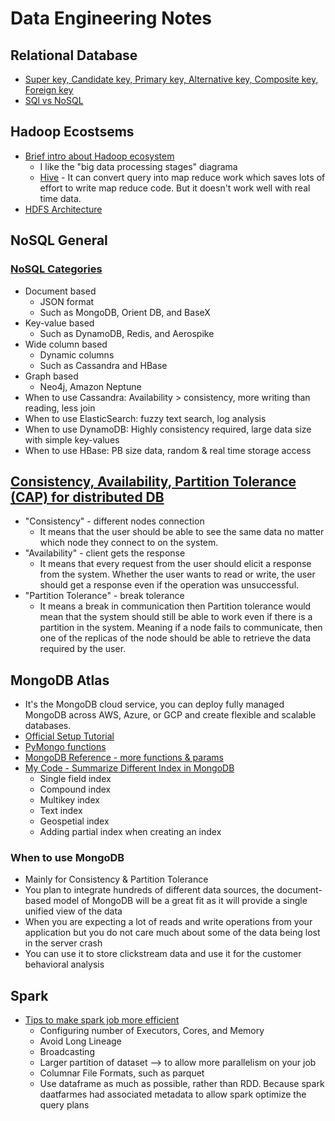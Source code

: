 # Data Engineering Notes

## Relational Database
* [Super key, Candidate key, Primary key, Alternative key, Composite key, Foreign key][6]
* [SQl vs NoSQL][8]

## Hadoop Ecostsems
* [Brief intro about Hadoop ecosystem][9]
  * I like the "big data processing stages" diagrama
  * [Hive][12] - It can convert query into map reduce work which saves lots of effort to write map reduce code. But it doesn't work well with real time data.
* [HDFS Architecture][11]

## NoSQL General
### [NoSQL Categories][7]
* Document based
  * JSON format
  * Such as MongoDB, Orient DB, and BaseX
* Key-value based
  * Such as DynamoDB, Redis, and Aerospike
* Wide column based
  * Dynamic columns
  * Such as Cassandra and HBase
* Graph based
  * Neo4j, Amazon Neptune
* When to use Cassandra: Availability > consistency, more writing than reading, less join
* When to use ElasticSearch: fuzzy text search, log analysis
* When to use DynamoDB: Highly consistency required, large data size with simple key-values
* When to use HBase: PB size data, random & real time storage access


## [Consistency, Availability, Partition Tolerance (CAP) for distributed DB][5]
* "Consistency" - different nodes connection
  * It means that the user should be able to see the same data no matter which node they connect to on the system.
* "Availability" - client gets the response
  * It means that every request from the user should elicit a response from the system. Whether the user wants to read or write, the user should get a response even if the operation was unsuccessful.
* "Partition Tolerance" - break tolerance
  * It means a break in communication then Partition tolerance would mean that the system should still be able to work even if there is a partition in the system. Meaning if a node fails to communicate, then one of the replicas of the node should be able to retrieve the data required by the user.


## MongoDB Atlas
* It's the MongoDB cloud service, you can deploy fully managed MongoDB across AWS, Azure, or GCP and create flexible and scalable databases.
* [Official Setup Tutorial][1]
* [PyMongo functions][2]
* [MongoDB Reference - more functions & params][3]
* [My Code - Summarize Different Index in MongoDB][4]
  * Single field index
  * Compound index
  * Multikey index
  * Text index
  * Geospetial index
  * Adding partial index when creating an index
### When to use MongoDB
* Mainly for Consistency & Partition Tolerance
* You plan to integrate hundreds of different data sources, the document-based model of MongoDB will be a great fit as it will provide a single unified view of the data
* When you are expecting a lot of reads and write operations from your application but you do not care much about some of the data being lost in the server crash
* You can use it to store clickstream data and use it for the customer behavioral analysis

## Spark
* [Tips to make spark job more efficient][10]
  * Configuring number of Executors, Cores, and Memory
  * Avoid Long Lineage
  * Broadcasting 
  * Larger partition of dataset --> to allow more parallelism on your job
  * Columnar File Formats, such as parquet
  * Use dataframe as much as possible, rather than RDD. Because spark daatfarmes had associated metadata to allow spark optimize the query plans


[1]:https://docs.atlas.mongodb.com/getting-started/
[2]:https://www.w3schools.com/python/python_mongodb_insert.asp
[3]:https://docs.mongodb.com/manual/reference/
[4]:https://github.com/hanhanwu/Hanhan_Applied_DataScience/blob/master/data_engineering/mongo_DB_index.ipynb
[5]:https://www.analyticsvidhya.com/blog/2020/08/a-beginners-guide-to-cap-theorem-for-data-engineering/?utm_source=feedburner&utm_medium=email&utm_campaign=Feed%3A+AnalyticsVidhya+%28Analytics+Vidhya%29
[6]:https://www.analyticsvidhya.com/blog/2020/07/difference-between-sql-keys-primary-key-super-key-candidate-key-foreign-key/?utm_source=feedburner&utm_medium=email&utm_campaign=Feed%3A+AnalyticsVidhya+%28Analytics+Vidhya%29
[7]:https://www.analyticsvidhya.com/blog/2020/09/different-nosql-databases-every-data-scientist-must-know/?utm_source=feedburner&utm_medium=email&utm_campaign=Feed%3A+AnalyticsVidhya+%28Analytics+Vidhya%29
[8]:https://www.analyticsvidhya.com/blog/2020/10/sql-vs-nosql-databases-a-key-concept-every-data-engineer-should-know/?utm_source=feedburner&utm_medium=email&utm_campaign=Feed%3A+AnalyticsVidhya+%28Analytics+Vidhya%29
[9]:https://www.analyticsvidhya.com/blog/2020/10/introduction-hadoop-ecosystem/?utm_source=feedburner&utm_medium=email&utm_campaign=Feed%3A+AnalyticsVidhya+%28Analytics+Vidhya%29
[10]:https://www.analyticsvidhya.com/blog/2020/10/how-can-you-optimize-your-spark-jobs-and-attain-efficiency-tips-and-tricks/?utm_source=feedburner&utm_medium=email&utm_campaign=Feed%3A+AnalyticsVidhya+%28Analytics+Vidhya%29
[11]:https://www.analyticsvidhya.com/blog/2020/10/hadoop-distributed-file-system-hdfs-architecture-a-guide-to-hdfs-for-every-data-engineer/?utm_source=feedburner&utm_medium=email&utm_campaign=Feed%3A+AnalyticsVidhya+%28Analytics+Vidhya%29
[12]:https://www.analyticsvidhya.com/blog/2020/10/getting-started-with-apache-hive/?utm_source=feedburner&utm_medium=email&utm_campaign=Feed%3A+AnalyticsVidhya+%28Analytics+Vidhya%29

